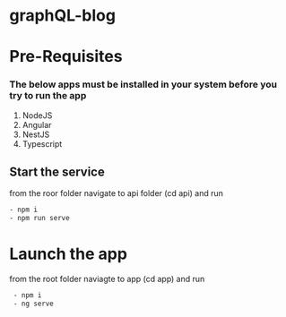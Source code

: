 # graphQL-blog
# Pre-Requisites
### The below apps must be installed in your system before you try to run the app
1. NodeJS
2. Angular
3. NestJS
4. Typescript

## Start the service
from the roor folder navigate to api folder (cd api) and run
```sh
- npm i
- npm run serve
```

# Launch the app
from the root folder naviagte to app (cd app) and run
```sh
 - npm i
 - ng serve
 ```
